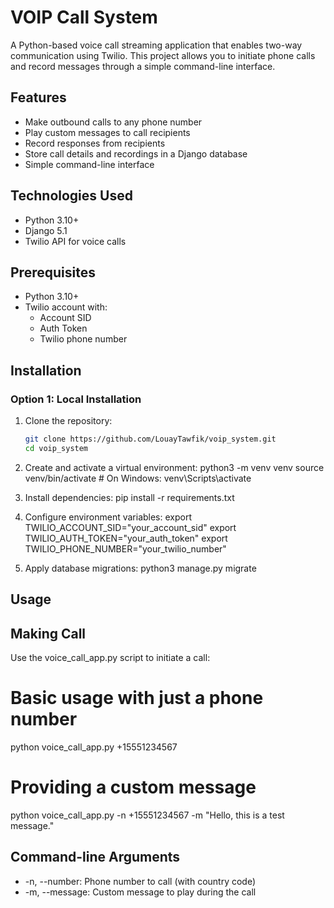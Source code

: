 # VOIP Call System

A Python-based voice call streaming application that enables two-way communication using Twilio. This project allows you to initiate phone calls and record messages through a simple command-line interface.

## Features

- Make outbound calls to any phone number
- Play custom messages to call recipients
- Record responses from recipients
- Store call details and recordings in a Django database
- Simple command-line interface

## Technologies Used

- Python 3.10+
- Django 5.1
- Twilio API for voice calls


## Prerequisites

- Python 3.10+
- Twilio account with:
  - Account SID
  - Auth Token
  - Twilio phone number
 
## Installation

### Option 1: Local Installation

1. Clone the repository:
   ```bash
   git clone https://github.com/LouayTawfik/voip_system.git
   cd voip_system

2. Create and activate a virtual environment:
   python3 -m venv venv
   source venv/bin/activate  # On Windows: venv\Scripts\activate

3. Install dependencies:
  pip install -r requirements.txt

4. Configure environment variables:
   export TWILIO_ACCOUNT_SID="your_account_sid"
   export TWILIO_AUTH_TOKEN="your_auth_token"
   export TWILIO_PHONE_NUMBER="your_twilio_number"

5. Apply database migrations:
   python3 manage.py migrate


## Usage
## Making Call
Use the voice_call_app.py script to initiate a call:
# Basic usage with just a phone number
python voice_call_app.py +15551234567

# Providing a custom message
python voice_call_app.py -n +15551234567 -m "Hello, this is a test message."


## Command-line Arguments
* -n, --number: Phone number to call (with country code)
* -m, --message: Custom message to play during the call
   
